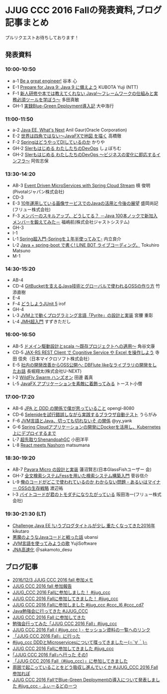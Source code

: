 # JJUG CCC 2016 Fallの発表資料,ブログ記事まとめ

プルリクエストお待ちしております！

## 発表資料

### 10:00-10:50

- a-1 [Be a great engineer!](https://speakerdeck.com/shintanimoto/ccc2016fall-be-a-great-engineer-number-jjug-ccc-number-ccc-a1) 谷本 心
- E-1 [Prepare for Java 9: Java 9 に備えよう](http://www.slideshare.net/YujiKubota/java9-69782018) KUBOTA Yuji (NTT)
- F-1 [新人研修や本では教えてくれない Java!〜フレームワークの仕組みと実 務必須ツールを学ぼう〜](https://speakerdeck.com/masatoshitada/wan-quan-ban-xin-ren-yan-xiu-yaben-dehajiao-etekurenaijava) 多田真敏
- GH-1 [実録Blue-Green Deployment導入記](http://www.slideshare.net/setoazusa/jjug-ccc-bluegreendeployment) 大中浩行

### 11:00-11:50

- a-2 [Java EE, What's Next](http://www.slideshare.net/itakashi/java-ee-whats-next-by-anil-gaur) Anil Gaur(Oracle Corporation)
- E-2 [世界は四角ではない〜JavaFXで地図 を描く](http://www.slideshare.net/torutk/java-fx7) 高橋徹
- F-2 [SpringはどうやってDIしているのか](https://speakerdeck.com/bati11/springhadouyatutedisiteirufalseka-number-jjug-ccc) かりや
- GH-2 [SIerもはじめる わたしたちのDevOps](http://www.slideshare.net/syobochim/sier-devops-jjugccc-69780604) しょぼちむ
- GH-2 [SIerもはじめる わたしたちのDevOps ～ビジネスの変化に即応するインフラ～](https://docs.com/asashiho/8906/jjug-ccc-2016-fall) 阿佐志保

### 13:30-14:20

- AB-3 [Event Driven MicroServices with Spring Cloud Stream](https://www.slideshare.net/makingx/event-driven-microservices-with-spring-cloud-stream-jjugccc-ccca3) 槙 俊明 (Pivotalジャパン株式会社)
- CD-3
- E-3 [10年運用している画像サービスでのJavaの活用と今後の展望](https://speakerdeck.com/nmorioka/10nian-yun-yong-siteiru-hua-xiang-sabisudefalsejavafalsehuo-yong-to-jin-hou-falsezhan-wang) 盛岡尚記(フリュー株式会社)
- F-3 [メンバーのスキルアップ、どうしてる？ －Java 100本ノックで新加入メンバーを鍛えてみた－](http://www.slideshare.net/JSUXDesign/java-100) 福嶋航(株式会社ジャストシステム)
- GH-3
- I-1
- L-1 [Spring超入門-Springを１年半使ってみて-](http://www.slideshare.net/RyosukeUchitate/springspring1) 内立良介
- L-2 [Java + spring-boot で書く! LINE BOT ライブコーディング。](https://docs.google.com/presentation/d/1ShXyY4oNBsOIhgbcigheOeMi_mOBRcL0OKQ7l8QwKxQ/edit#slide=id.p) Tokuhiro Matsuno
- M-1


### 14:30-15:20

- AB-4
- CD-4 [GitBucketを支えるJava技術とグローバルで使われるOSSの作り方](http://www.slideshare.net/takezoe/gitbucketjavaoss) 竹添直樹
- E-4
- F-4 [どうしようJUnit 5](https://speakerdeck.com/irof/dousiyoujunit5) irof
- GH-4
- L-3 [JVM上で動くプログラミング言語「Pyrite」の設計と実装](https://docs.google.com/viewer?a=v&pid=sites&srcid=ZGVmYXVsdGRvbWFpbnxtaXlha29zaXN8Z3g6NmQ5MDEzNjljNDNlMWZlMA) 宮腰 重彰
- L-4 [JMH超入門](https://docs.com/deaf_tadashi/1630/jmh) すずきただし

### 16:00-16:50

- AB-5 [ドメイン駆動設計とscala 〜既存プロジェクトへの適用〜](http://www.slideshare.net/fumiyasusumiya/jjug-ccc-2016-fall-scala) 角谷文康
- CD-5 [JAX-RS REST Client で Cognitive Service や Excel を操作しよう](https://docs.com/terada-yoshio/4205/cognitive-services-excel-rest-api-with-jax-rs) 寺田 佳央（日本マイクロソフト株式会社）
- E-5 [社内の開発改善からOSS公開へ: DBFlute likeなライブラリの開発をし たお話](http://slides.com/nashcft/jjug_ccc_2016_fall#/) 長堀翔太(株式会社U-NEXT)
- I-2 [WildFly Swarm ハンズオン](https://emag.gitbooks.io/wildfly-swarm-tour/content/) 田邊 義真
- L-5 [JavaFX アプリケーションを素敵に着飾ってみる](https://speakerdeck.com/toastkidjp/jjug-ccc-2016-fall-number-ccc-l5) トースト小僧

### 17:00-17:20

- AB-6 [JPA と DDD の関係で僕が思っていること](http://qiita.com/opengl-8080/items/944a6383f81dd3406486) opengl-8080
- CD-6 [Selenideを試行錯誤しながら実践するブラウザ自動テスト](http://backpaper0.github.io/ghosts/try-selenide/index.html#1) うらがみ
- F-6 [JVM言語とJava、切っても切れないそ の関係](http://www.slideshare.net/yyyank/jvmjava-69784006) @yy_yank
- G-6 [Spring Cloudアプリケーションの開発にDockerを活用し、Kubernetes上にデプロイするまで](https://speakerdeck.com/muraken720/spring-cloudapurikesiyonfalsekai-fa-nidockerwohuo-yong-si-kubernetesshang-nidepuroisurumade)
- L-7 [超先取りShenandoahGC](http://www.slideshare.net/yodajp/shenandoahgc-69803455) 小田洋平
- L-8 [React meets Nashorn](https://speakerdeck.com/matsumana/react-meets-nashorn-jjug-ccc-2016-fall) matsumana

### 18:30-19:20

- AB-7 [Payara Micro の設計と実装](http://www.slideshare.net/khasunuma/payara-microinternals) 蓮沼賢志(日本GlassFishユーザー 会)
- GH-7 [全文検索システムFessを用いた検索システム構築入門](http://www.slideshare.net/shinsuke/fess-69788304) 菅谷信介
- L-9 [俺のコードがどこで使われているのか わからない問題 - あるいはマイナー OSSの生存戦略](http://www.slideshare.net/nabedge/oss-69784858) 渡辺祐
- I-3 [バイトコードが君のトモダチになりたがっている](https://www.slideshare.net/jyukutyo/jjug-ccc-2016-fall-69797411) 阪田浩一(フリュー株式会社)

### 19:30-21:30 (LT)

- [Challenge Java EE !いうブログタイトルが少し 重たくなってきた2016年](https://speakerdeck.com/kikutaro/challenge-java-ee-toiuburogutaitorugashao-si-zhong-takunatutekita2016nian) kikutaro
- [悪魔のようなJavaコードと戦った話](http://qiita.com/ubansi/items/05c97500854d2f60a63a) ubansi
- [JVM言語を使ってみようの歌](http://www.slideshare.net/YujiSoftware/jvm-69789550) YujiSoftware
- [JNA高速化](http://slides.com/sakamoto_desu/jna) ＠sakamoto_desu

## ブログ記事
- [2016/12/3 JJUG CCC 2016 fall 参加メモ](http://qiita.com/khwada/items/daa86af9f4e8416134a7)
- [JJUG CCC 2016 fall 参加報告](http://suzaku-tec.hatenadiary.jp/entry/2016/12/03/235055)
- [JJUG_CCC 2016 Fallに参加しました！ #jjug_ccc](http://mrstar-logs.hatenablog.com/entry/2016/12/03/233556)
- [JJUG CCC 2016 Fallに参加してきました！ #jjug_ccc](http://kikutaro777.hatenablog.com/entry/2016/12/04/010543)
- [JJUG CCC 2016 Fallに参加しました #jjug_ccc #ccc_l6 #ccc_cd7](http://samuraism.jp/diary/2016/12/04/1480779780000.html)
- [Java勉強会に行ってきた #JJUG_CCC](http://blog.shuh.net/2016/12/jjug-ccc-2016-fall/)
- [JJUG CCC 2016 Fall に参加してきた](http://tenten0213.hatenablog.com/entry/2016/12/04/013457)
- [勉強会行ってみた「JJUG CCC 2016 Fall」#jjug_ccc](https://kazuhito-m.github.io/study-meeting-repo/2016/12/04/jjug-ccc-fall)
- [JJUG CCC 2016 Fall ( #jjug_ccc ) - セッション資料の一覧へのリンク](http://d.hatena.ne.jp/chiheisen/20161203/1480761244)
- [「JJUG CCC 2016 Fall」に行った](http://qiita.com/y_q1m/items/5ad5ae663363314fcb91)
- [#jjug_ccc DDDとMicroservicesについて喋ってきましたー(∩´∀｀)∩](http://bufferings.hatenablog.com/entry/2016/12/04/135752)
- [JJUG CCC 2016 Fallに参加してきました #jjug_ccc](http://www.grimrose.org/blog/2016/12/jjug-ccc-2016/)
- [｢JJUG CCC 2016 Fall｣へ行った その1](http://ttomioka.hatenablog.com/entry/2016/12/05/200946)
- [「JJUG CCC 2016 Fall（#jjug_ccc）」に参加してきました](http://chicken-yuta.com/article/programming/1139)
- [周囲で起こっていることをどう吸収し進んでいくか #JJUG_CCC 2016 Fall 参加れぽ](http://ryoichi0102.hatenablog.com/entry/2016/12/06/072438)
- [JJUG CCC 2016 FallでBlue-Green Deploymentの導入について発表しました #jjug_ccc - ふぃーるどのーつ](http://blog.fieldnotes.jp/entry/jjug-ccc-blue-green-deployment)
